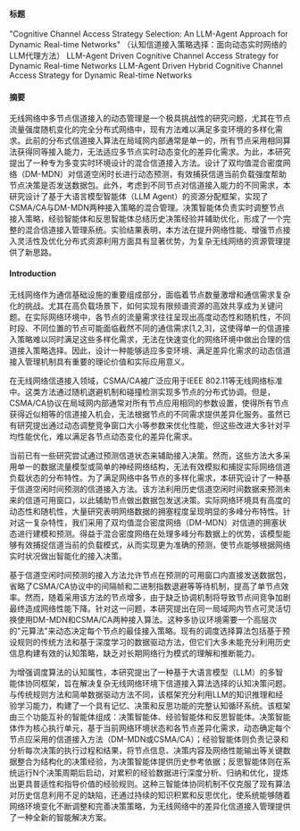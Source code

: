 #### 标题
"Cognitive Channel Access Strategy Selection: An LLM-Agent Approach for Dynamic Real-time Networks"
（认知信道接入策略选择：面向动态实时网络的LLM代理方法）
LLM-Agent Driven Cognitive Channel Access Strategy for Dynamic Real-time Networks
LLM-Agent Driven Hybrid Cognitive Channel Access Strategy for Dynamic Real-time Networks

#### 摘要
无线网络中多节点信道接入的动态管理是一个极具挑战性的研究问题，尤其在节点流量强度随机变化的完全分布式网络中，现有方法难以满足多变环境的多样化需求。此前的分布式信道接入算法在局域网内部通常是单一的，所有节点采用相同算法获得同等接入能力，无法适应多节点实时动态变化的差异化需求。为此，本研究提出了一种专为多变实时环境设计的混合信道接入方法。设计了双均值混合密度网络（DM-MDN）对信道空闲时长进行动态预测，有效捕获信道当前负载强度帮助节点决策是否发送数据包。此外，考虑到不同节点对信道接入能力的不同需求，本研究设计了基于大语言模型智能体（LLM Agent）的资源分配框架，实现了CSMA/CA与DM-MDN两种接入策略的混合管理。决策智能体负责实时调整节点接入策略，经验智能体和反思智能体总结历史决策经验并辅助优化，形成了一个完整的混合信道接入管理系统。实验结果表明，本方法在提升网络性能、增强节点接入灵活性及优化分布式资源利用方面具有显著优势，为复杂无线网络的资源管理提供了新思路。

#### Introduction
无线网络作为通信基础设施的重要组成部分，面临着节点数量激增和通信需求复杂化的挑战。尤其在高负载场景下，如何实现有限频谱资源的高效共享成为关键问题。在实际网络环境中，各节点的流量需求往往呈现出高度动态性和随机性，不同时段、不同位置的节点可能面临截然不同的通信需求[1,2,3]，这使得单一的信道接入策略难以同时满足这些多样化需求，无法在快速变化的网络环境中做出合理的信道接入策略选择。因此，设计一种能够适应多变环境、满足差异化需求的动态信道接入管理机制具有重要的理论价值和实际应用意义。

在无线网络信道接入领域，CSMA/CA被广泛应用于IEEE 802.11等无线网络标准中。这类方法通过随机退避机制和碰撞检测实现多节点的分布式协调。但是，CSMA/CA协议在局域网内部通常对所有节点应用相同的参数设置，使得所有节点获得近似相等的信道接入机会，无法根据节点的不同需求提供差异化服务。虽然已有研究提出通过动态调整竞争窗口大小等参数来优化性能，但这些改进大多针对平均性能优化，难以满足各节点动态变化的差异化需求。

当前已有一些研究尝试通过预测信道状态来辅助接入决策。然而，这些方法大多采用单一的数据流量模型或简单的神经网络结构，无法有效模拟和捕捉实际网络信道负载状态的分布特性。为了满足网络中各节点的多样化需求，本研究设计了一种基于信道空闲时间预测的信道接入方法。该方法利用历史信道空闲时间数据来预测未来的信道可用窗口，以此辅助节点做出数据包发送决策。实际网络环境具有高度的动态性和随机性，大量研究表明网络数据的拥塞程度呈现明显的多峰分布特性。针对这一复杂特性，我们采用了双均值混合密度网络（DM-MDN）对信道的拥塞状态进行建模和预测。得益于混合密度网络在处理多峰分布数据上的优势，该模型能够有效捕捉信道当前的负载模式，从而实现更为准确的预测，使节点能够根据网络实时状况做出智能化的接入决策。

基于信道空闲时间预测的接入方法允许节点在预测的可用窗口内直接发送数据包，省略了CSMA/CA协议中的间隔帧和二进制指数退避等等待机制，提高了单节点效率。然而，随着采用该方法的节点增多，由于缺乏协调机制将导致节点间竞争加剧最终造成网络性能下降。针对这一问题，本研究提出在同一局域网内节点可灵活切换使用DM-MDN和CSMA/CA两种接入算法。这种多协议环境需要一个高层次的"元算法"来动态决定每个节点的最佳接入策略。现有的调度选择算法包括基于预设规则的传统方法和基于深度学习的数据驱动方法，但它们大多未能充分利用历史信息构建有效的认知策略，缺乏对长期网络行为模式的理解和推断能力。

为增强调度算法的认知属性，本研究提出了一种基于大语言模型（LLM）的多智能体协同框架，旨在解决复杂无线网络环境下信道接入算法选择的认知决策问题。与传统规则方法和简单数据驱动方法不同，该框架充分利用LLM的知识推理和经验学习能力，构建了一个具有记忆、决策和反思功能的完整认知循环系统。该框架由三个功能互补的智能体组成：决策智能体、经验智能体和反思智能体。决策智能体作为核心执行单元，基于当前网络环境状态和各节点差异化需求，动态确定每个节点应采用的信道接入方法（DM-MDN或CSMA/CA）；经验智能体则负责记录和分析每次决策的执行过程和结果，将节点信息、决策内容及网络性能输出等关键数据整合为结构化的决策经验，为决策智能体提供历史参考依据；反思智能体则在系统运行N个决策周期后启动，对累积的经验数据进行深度分析、归纳和优化，提炼出更具普适性和指导价值的经验规则。这种三智能体协同机制不仅克服了现有算法对历史信息利用不足的缺陷，还通过持续的知识积累和反思优化，使系统能够随着网络环境变化不断调整和完善决策策略，为无线网络中的差异化信道接入管理提供了一种全新的智能解决方案。

<!-- The main contributions of this paper are as follows:
针对无线网络信道空闲时长呈现的多峰分布特性，提出了双均值混合密度网络(DM-MDN)预测模型，该模型通过混合高斯分布有效捕捉信道状态的复杂变化模式，显著提升了预测准确性；
设计了一种创新的混合信道接入管理框架，打破了传统局域网内所有节点采用单一接入算法的局限，实现了CSMA/CA与基于预测的DM-MDN两种接入策略的动态协同；
构建了基于大语言模型的多智能体协同决策系统，通过决策、经验和反思三类智能体的紧密配合，形成了一个具有认知学习能力的闭环决策框架，使系统能够持续积累经验并不断优化决策策略。

本论文的其余部分组织如下：xxx -->